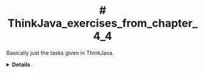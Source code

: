 <h1 align="center"># ThinkJava_exercises_from_chapter_4_4</h1>
    
Basically just the tasks given in ThinkJava.

<details><summary><strong>Details</strong></summary> <p>
These tasks had us trying to figure out what happened, when we left a value without anything in it. 

</p>
</details>
